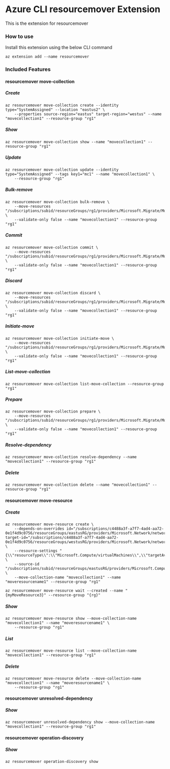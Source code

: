 # Azure CLI resourcemover Extension #
This is the extension for resourcemover

### How to use ###
Install this extension using the below CLI command
```
az extension add --name resourcemover
```

### Included Features ###
#### resourcemover move-collection ####
##### Create #####
```
az resourcemover move-collection create --identity type="SystemAssigned" --location "eastus2" \
    --properties source-region="eastus" target-region="westus" --name "movecollection1" --resource-group "rg1" 
```
##### Show #####
```
az resourcemover move-collection show --name "movecollection1" --resource-group "rg1"
```
##### Update #####
```
az resourcemover move-collection update --identity type="SystemAssigned" --tags key1="mc1" --name "movecollection1" \
    --resource-group "rg1" 
```
##### Bulk-remove #####
```
az resourcemover move-collection bulk-remove \
    --move-resources "/subscriptions/subid/resourceGroups/rg1/providers/Microsoft.Migrate/MoveCollections/movecollection1/MoveResources/moveresource1" \
    --validate-only false --name "movecollection1" --resource-group "rg1" 
```
##### Commit #####
```
az resourcemover move-collection commit \
    --move-resources "/subscriptions/subid/resourceGroups/rg1/providers/Microsoft.Migrate/MoveCollections/movecollection1/MoveResources/moveresource1" \
    --validate-only false --name "movecollection1" --resource-group "rg1" 
```
##### Discard #####
```
az resourcemover move-collection discard \
    --move-resources "/subscriptions/subid/resourceGroups/rg1/providers/Microsoft.Migrate/MoveCollections/movecollection1/MoveResources/moveresource1" \
    --validate-only false --name "movecollection1" --resource-group "rg1" 
```
##### Initiate-move #####
```
az resourcemover move-collection initiate-move \
    --move-resources "/subscriptions/subid/resourceGroups/rg1/providers/Microsoft.Migrate/MoveCollections/movecollection1/MoveResources/moveresource1" \
    --validate-only false --name "movecollection1" --resource-group "rg1" 
```
##### List-move-collection #####
```
az resourcemover move-collection list-move-collection --resource-group "rg1"
```
##### Prepare #####
```
az resourcemover move-collection prepare \
    --move-resources "/subscriptions/subid/resourceGroups/rg1/providers/Microsoft.Migrate/MoveCollections/movecollection1/MoveResources/moveresource1" \
    --validate-only false --name "movecollection1" --resource-group "rg1" 
```
##### Resolve-dependency #####
```
az resourcemover move-collection resolve-dependency --name "movecollection1" --resource-group "rg1"
```
##### Delete #####
```
az resourcemover move-collection delete --name "movecollection1" --resource-group "rg1"
```
#### resourcemover move-resource ####
##### Create #####
```
az resourcemover move-resource create \
    --depends-on-overrides id="/subscriptions/c4488a3f-a7f7-4ad4-aa72-0e1f4d9c0756/resourceGroups/eastusRG/providers/Microsoft.Network/networkInterfaces/eastusvm140" target-id="/subscriptions/c4488a3f-a7f7-4ad4-aa72-0e1f4d9c0756/resourceGroups/westusRG/providers/Microsoft.Network/networkInterfaces/eastusvm140" \
    --resource-settings "{\\"resourceType\\":\\"Microsoft.Compute/virtualMachines\\",\\"targetAvailabilitySetId\\":\\"/subscriptions/subid/resourceGroups/eastusRG/providers/Microsoft.Compute/availabilitySets/avset1\\",\\"targetAvailabilityZone\\":\\"2\\",\\"targetResourceName\\":\\"westusvm1\\",\\"targetVmSize\\":null}" \
    --source-id "/subscriptions/subid/resourceGroups/eastusRG/providers/Microsoft.Compute/virtualMachines/eastusvm1" \
    --move-collection-name "movecollection1" --name "moveresourcename1" --resource-group "rg1" 

az resourcemover move-resource wait --created --name "{myMoveResource3}" --resource-group "{rg}"
```
##### Show #####
```
az resourcemover move-resource show --move-collection-name "movecollection1" --name "moveresourcename1" \
    --resource-group "rg1" 
```
##### List #####
```
az resourcemover move-resource list --move-collection-name "movecollection1" --resource-group "rg1"
```
##### Delete #####
```
az resourcemover move-resource delete --move-collection-name "movecollection1" --name "moveresourcename1" \
    --resource-group "rg1" 
```
#### resourcemover unresolved-dependency ####
##### Show #####
```
az resourcemover unresolved-dependency show --move-collection-name "movecollection1" --resource-group "rg1"
```
#### resourcemover operation-discovery ####
##### Show #####
```
az resourcemover operation-discovery show
```